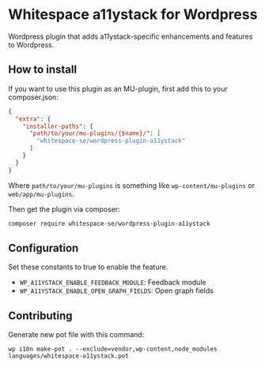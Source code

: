 # Whitespace a11ystack for Wordpress

Wordpress plugin that adds a11ystack-specific enhancements and features to
Wordpress.

## How to install

If you want to use this plugin as an MU-plugin, first add this to your
composer.json:

```json
{
  "extra": {
    "installer-paths": {
      "path/to/your/mu-plugins/{$name}/": [
        "whitespace-se/wordpress-plugin-a11ystack"
      ]
    }
  }
}
```

Where `path/to/your/mu-plugins` is something like `wp-content/mu-plugins` or
`web/app/mu-plugins`.

Then get the plugin via composer:

```bash
composer require whitespace-se/wordpress-plugin-a11ystack
```

## Configuration

Set these constants to true to enable the feature.

- `WP_A11YSTACK_ENABLE_FEEDBACK_MODULE`: Feedback module
- `WP_A11YSTACK_ENABLE_OPEN_GRAPH_FIELDS`: Open graph fields

## Contributing

Generate new pot file with this command:

```
wp i18n make-pot . --exclude=vendor,wp-content,node_modules languages/whitespace-a11ystack.pot
```
